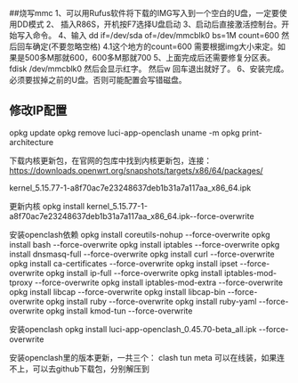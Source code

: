 
##烧写mmc
1、可以用Rufus软件将下载的IMG写入到一个空白的U盘，一定要使用DD模式
2、 插入R86S，开机按F7选择U盘启动
3、启动后直接激活控制台。开始写入命令。
4、输入
dd if=/dev/sda of=/dev/mmcblk0 bs=1M count=600 然后回车确定(不要忽略空格)
4.1这个地方的count=600 需要根据img大小来定。如果是500多M那就600，600多M那就700
5、上面完成后还需要修复分区表。fdisk /dev/mmcblk0 然后会显示红字。 然后w 回车退出就好了。
6、安装完成。必须要拔掉之前的U盘。否则可能配置会写错磁盘。



## 修改IP配置




opkg update
opkg remove luci-app-openclash
uname -m
opkg print-architecture

下载内核更新包，在官网的包库中找到内核更新包，连接：https://downloads.openwrt.org/snapshots/targets/x86/64/packages/

kernel_5.15.77-1-a8f70ac7e23248637deb1b31a7a117aa_x86_64.ipk

更新内核
opkg install kernel_5.15.77-1-a8f70ac7e23248637deb1b31a7a117aa_x86_64.ipk--force-overwrite

安装openclash依赖
opkg install coreutils-nohup --force-overwrite
opkg install bash --force-overwrite
opkg install iptables --force-overwrite
opkg install dnsmasq-full --force-overwrite
opkg install curl --force-overwrite
opkg install ca-certificates --force-overwrite
opkg install ipset --force-overwrite
opkg install ip-full --force-overwrite
opkg install iptables-mod-tproxy --force-overwrite
opkg install iptables-mod-extra --force-overwrite
opkg install libcap --force-overwrite
opkg install libcap-bin --force-overwrite
opkg install ruby --force-overwrite
opkg install ruby-yaml --force-overwrite
opkg install kmod-tun --force-overwrite

安装openclash
opkg install luci-app-openclash_0.45.70-beta_all.ipk
--force-overwrite

安装openclash里的版本更新，一共三个：
clash 
tun
meta
可以在线装，如果连不上，可以去github下载包，分别解压到
